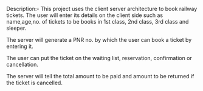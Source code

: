 Description:-
This project uses the client server architecture to book railway tickets. The user will enter its details on the client side such as
name,age,no. of tickets to be books in 1st class, 2nd class, 3rd class and sleeper.

The server will generate a PNR no. by which the user can book a ticket by entering it.

The user can put the ticket on the waiting list, reservation, confirmation or cancellation. 

The server will tell the total amount to be paid and amount to be returned if the ticket is cancelled.
